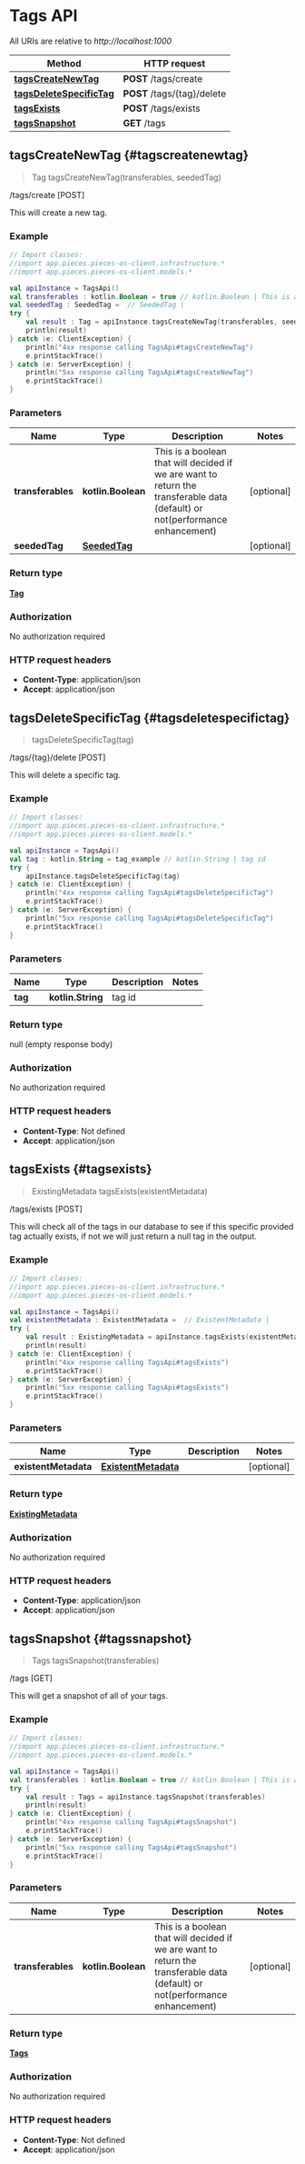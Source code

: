 # Tags API

All URIs are relative to *http://localhost:1000*

Method | HTTP request
------------- | -------------
[**tagsCreateNewTag**](#tagscreatenewtag) | **POST** /tags/create
[**tagsDeleteSpecificTag**](#tagsdeletespecifictag) | **POST** /tags/\{tag\}/delete
[**tagsExists**](#tagsexists) | **POST** /tags/exists
[**tagsSnapshot**](#tagssnapshot) | **GET** /tags


## **tagsCreateNewTag** {#tagscreatenewtag}
> Tag tagsCreateNewTag(transferables, seededTag)

/tags/create [POST]

This will create a new tag.

### Example
```kotlin
// Import classes:
//import app.pieces.pieces-os-client.infrastructure.*
//import app.pieces.pieces-os-client.models.*

val apiInstance = TagsApi()
val transferables : kotlin.Boolean = true // kotlin.Boolean | This is a boolean that will decided if we are want to return the transferable data (default) or not(performance enhancement)
val seededTag : SeededTag =  // SeededTag | 
try {
    val result : Tag = apiInstance.tagsCreateNewTag(transferables, seededTag)
    println(result)
} catch (e: ClientException) {
    println("4xx response calling TagsApi#tagsCreateNewTag")
    e.printStackTrace()
} catch (e: ServerException) {
    println("5xx response calling TagsApi#tagsCreateNewTag")
    e.printStackTrace()
}
```

### Parameters

Name | Type | Description  | Notes
------------- | ------------- | ------------- | -------------
 **transferables** | **kotlin.Boolean**| This is a boolean that will decided if we are want to return the transferable data (default) or not(performance enhancement) | [optional]
 **seededTag** | [**SeededTag**](../models/SeededTag)|  | [optional]

### Return type

[**Tag**](../models/Tag)

### Authorization

No authorization required

### HTTP request headers

 - **Content-Type**: application/json
 - **Accept**: application/json

## **tagsDeleteSpecificTag** {#tagsdeletespecifictag}
> tagsDeleteSpecificTag(tag)

/tags/\{tag\}/delete [POST]

This will delete a specific tag.

### Example
```kotlin
// Import classes:
//import app.pieces.pieces-os-client.infrastructure.*
//import app.pieces.pieces-os-client.models.*

val apiInstance = TagsApi()
val tag : kotlin.String = tag_example // kotlin.String | tag id
try {
    apiInstance.tagsDeleteSpecificTag(tag)
} catch (e: ClientException) {
    println("4xx response calling TagsApi#tagsDeleteSpecificTag")
    e.printStackTrace()
} catch (e: ServerException) {
    println("5xx response calling TagsApi#tagsDeleteSpecificTag")
    e.printStackTrace()
}
```

### Parameters

Name | Type | Description  | Notes
------------- | ------------- | ------------- | -------------
 **tag** | **kotlin.String**| tag id |

### Return type

null (empty response body)

### Authorization

No authorization required

### HTTP request headers

 - **Content-Type**: Not defined
 - **Accept**: application/json

## **tagsExists** {#tagsexists}
> ExistingMetadata tagsExists(existentMetadata)

/tags/exists [POST]

This will check all of the tags in our database to see if this specific provided tag actually exists, if not we will just return a null tag in the output.

### Example
```kotlin
// Import classes:
//import app.pieces.pieces-os-client.infrastructure.*
//import app.pieces.pieces-os-client.models.*

val apiInstance = TagsApi()
val existentMetadata : ExistentMetadata =  // ExistentMetadata | 
try {
    val result : ExistingMetadata = apiInstance.tagsExists(existentMetadata)
    println(result)
} catch (e: ClientException) {
    println("4xx response calling TagsApi#tagsExists")
    e.printStackTrace()
} catch (e: ServerException) {
    println("5xx response calling TagsApi#tagsExists")
    e.printStackTrace()
}
```

### Parameters

Name | Type | Description  | Notes
------------- | ------------- | ------------- | -------------
 **existentMetadata** | [**ExistentMetadata**](../models/ExistentMetadata)|  | [optional]

### Return type

[**ExistingMetadata**](../models/ExistingMetadata)

### Authorization

No authorization required

### HTTP request headers

 - **Content-Type**: application/json
 - **Accept**: application/json

## **tagsSnapshot** {#tagssnapshot}
> Tags tagsSnapshot(transferables)

/tags [GET]

This will get a snapshot of all of your tags.

### Example
```kotlin
// Import classes:
//import app.pieces.pieces-os-client.infrastructure.*
//import app.pieces.pieces-os-client.models.*

val apiInstance = TagsApi()
val transferables : kotlin.Boolean = true // kotlin.Boolean | This is a boolean that will decided if we are want to return the transferable data (default) or not(performance enhancement)
try {
    val result : Tags = apiInstance.tagsSnapshot(transferables)
    println(result)
} catch (e: ClientException) {
    println("4xx response calling TagsApi#tagsSnapshot")
    e.printStackTrace()
} catch (e: ServerException) {
    println("5xx response calling TagsApi#tagsSnapshot")
    e.printStackTrace()
}
```

### Parameters

Name | Type | Description  | Notes
------------- | ------------- | ------------- | -------------
 **transferables** | **kotlin.Boolean**| This is a boolean that will decided if we are want to return the transferable data (default) or not(performance enhancement) | [optional]

### Return type

[**Tags**](../models/Tags)

### Authorization

No authorization required

### HTTP request headers

 - **Content-Type**: Not defined
 - **Accept**: application/json

